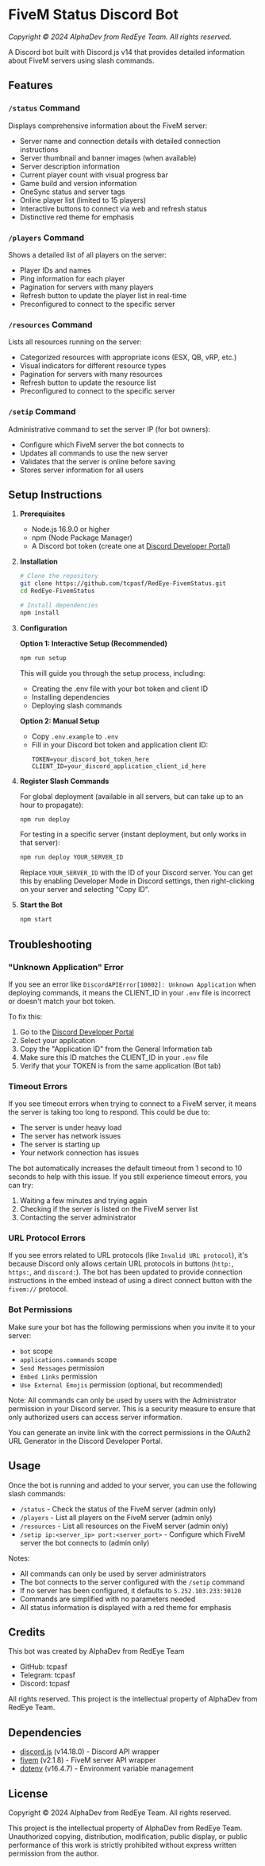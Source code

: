 # FiveM Status Discord Bot
*Copyright © 2024 AlphaDev from RedEye Team. All rights reserved.*

A Discord bot built with Discord.js v14 that provides detailed information about FiveM servers using slash commands.

## Features

### `/status` Command
Displays comprehensive information about the FiveM server:
- Server name and connection details with detailed connection instructions
- Server thumbnail and banner images (when available)
- Server description information
- Current player count with visual progress bar
- Game build and version information
- OneSync status and server tags
- Online player list (limited to 15 players)
- Interactive buttons to connect via web and refresh status
- Distinctive red theme for emphasis

### `/players` Command
Shows a detailed list of all players on the server:
- Player IDs and names
- Ping information for each player
- Pagination for servers with many players
- Refresh button to update the player list in real-time
- Preconfigured to connect to the specific server

### `/resources` Command
Lists all resources running on the server:
- Categorized resources with appropriate icons (ESX, QB, vRP, etc.)
- Visual indicators for different resource types
- Pagination for servers with many resources
- Refresh button to update the resource list
- Preconfigured to connect to the specific server

### `/setip` Command
Administrative command to set the server IP (for bot owners):
- Configure which FiveM server the bot connects to
- Updates all commands to use the new server
- Validates that the server is online before saving
- Stores server information for all users

## Setup Instructions

1. **Prerequisites**
   - Node.js 16.9.0 or higher
   - npm (Node Package Manager)
   - A Discord bot token (create one at [Discord Developer Portal](https://discord.com/developers/applications))

2. **Installation**
   ```bash
   # Clone the repository
   git clone https://github.com/tcpasf/RedEye-FivemStatus.git
   cd RedEye-FivemStatus

   # Install dependencies
   npm install
   ```

3. **Configuration**

   **Option 1: Interactive Setup (Recommended)**
   ```bash
   npm run setup
   ```
   This will guide you through the setup process, including:
   - Creating the .env file with your bot token and client ID
   - Installing dependencies
   - Deploying slash commands

   **Option 2: Manual Setup**
   - Copy `.env.example` to `.env`
   - Fill in your Discord bot token and application client ID:
     ```
     TOKEN=your_discord_bot_token_here
     CLIENT_ID=your_discord_application_client_id_here
     ```

4. **Register Slash Commands**

   For global deployment (available in all servers, but can take up to an hour to propagate):
   ```bash
   npm run deploy
   ```

   For testing in a specific server (instant deployment, but only works in that server):
   ```bash
   npm run deploy YOUR_SERVER_ID
   ```
   Replace `YOUR_SERVER_ID` with the ID of your Discord server. You can get this by enabling Developer Mode in Discord settings, then right-clicking on your server and selecting "Copy ID".

5. **Start the Bot**
   ```bash
   npm start
   ```

## Troubleshooting

### "Unknown Application" Error
If you see an error like `DiscordAPIError[10002]: Unknown Application` when deploying commands, it means the CLIENT_ID in your `.env` file is incorrect or doesn't match your bot token.

To fix this:
1. Go to the [Discord Developer Portal](https://discord.com/developers/applications)
2. Select your application
3. Copy the "Application ID" from the General Information tab
4. Make sure this ID matches the CLIENT_ID in your `.env` file
5. Verify that your TOKEN is from the same application (Bot tab)

### Timeout Errors
If you see timeout errors when trying to connect to a FiveM server, it means the server is taking too long to respond. This could be due to:

- The server is under heavy load
- The server has network issues
- The server is starting up
- Your network connection has issues

The bot automatically increases the default timeout from 1 second to 10 seconds to help with this issue. If you still experience timeout errors, you can try:

1. Waiting a few minutes and trying again
2. Checking if the server is listed on the FiveM server list
3. Contacting the server administrator

### URL Protocol Errors
If you see errors related to URL protocols (like `Invalid URL protocol`), it's because Discord only allows certain URL protocols in buttons (`http:`, `https:`, and `discord:`). The bot has been updated to provide connection instructions in the embed instead of using a direct connect button with the `fivem://` protocol.

### Bot Permissions
Make sure your bot has the following permissions when you invite it to your server:
- `bot` scope
- `applications.commands` scope
- `Send Messages` permission
- `Embed Links` permission
- `Use External Emojis` permission (optional, but recommended)

Note: All commands can only be used by users with the Administrator permission in your Discord server. This is a security measure to ensure that only authorized users can access server information.

You can generate an invite link with the correct permissions in the OAuth2 URL Generator in the Discord Developer Portal.

## Usage

Once the bot is running and added to your server, you can use the following slash commands:

- `/status` - Check the status of the FiveM server (admin only)
- `/players` - List all players on the FiveM server (admin only)
- `/resources` - List all resources on the FiveM server (admin only)
- `/setip ip:<server_ip> port:<server_port>` - Configure which FiveM server the bot connects to (admin only)

Notes:
- All commands can only be used by server administrators
- The bot connects to the server configured with the `/setip` command
- If no server has been configured, it defaults to `5.252.103.233:30120`
- Commands are simplified with no parameters needed
- All status information is displayed with a red theme for emphasis

## Credits
This bot was created by AlphaDev from RedEye Team
- GitHub: tcpasf
- Telegram: tcpasf
- Discord: tcpasf

All rights reserved. This project is the intellectual property of AlphaDev from RedEye Team.

## Dependencies

- [discord.js](https://discord.js.org/) (v14.18.0) - Discord API wrapper
- [fivem](https://www.npmjs.com/package/fivem) (v2.1.8) - FiveM server API wrapper
- [dotenv](https://www.npmjs.com/package/dotenv) (v16.4.7) - Environment variable management

## License

Copyright © 2024 AlphaDev from RedEye Team. All rights reserved.

This project is the intellectual property of AlphaDev from RedEye Team. Unauthorized copying, distribution, modification, public display, or public performance of this work is strictly prohibited without express written permission from the author.
